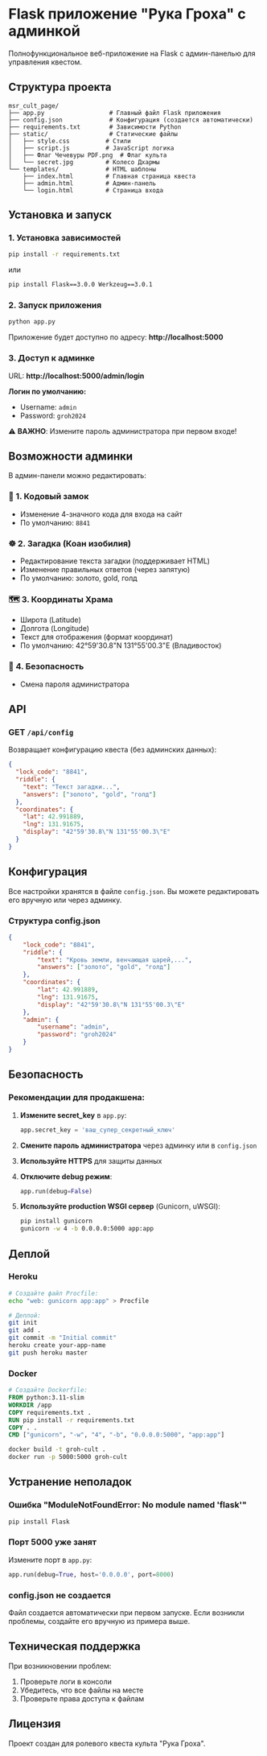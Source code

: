 # Flask приложение "Рука Гроха" с админкой

Полнофункциональное веб-приложение на Flask с админ-панелью для управления квестом.

## Структура проекта

```
msr_cult_page/
├── app.py                  # Главный файл Flask приложения
├── config.json             # Конфигурация (создается автоматически)
├── requirements.txt        # Зависимости Python
├── static/                 # Статические файлы
│   ├── style.css          # Стили
│   ├── script.js          # JavaScript логика
│   ├── Флаг Чечевуры PDF.png  # Флаг культа
│   └── secret.jpg         # Колесо Дхармы
└── templates/             # HTML шаблоны
    ├── index.html         # Главная страница квеста
    ├── admin.html         # Админ-панель
    └── login.html         # Страница входа
```

## Установка и запуск

### 1. Установка зависимостей

```bash
pip install -r requirements.txt
```

или

```bash
pip install Flask==3.0.0 Werkzeug==3.0.1
```

### 2. Запуск приложения

```bash
python app.py
```

Приложение будет доступно по адресу: **http://localhost:5000**

### 3. Доступ к админке

URL: **http://localhost:5000/admin/login**

**Логин по умолчанию:**
- Username: `admin`
- Password: `groh2024`

⚠️ **ВАЖНО**: Измените пароль администратора при первом входе!

## Возможности админки

В админ-панели можно редактировать:

### 🔐 1. Кодовый замок
- Изменение 4-значного кода для входа на сайт
- По умолчанию: `8841`

### ☸ 2. Загадка (Коан изобилия)
- Редактирование текста загадки (поддерживает HTML)
- Изменение правильных ответов (через запятую)
- По умолчанию: золото, gold, голд

### 🗺️ 3. Координаты Храма
- Широта (Latitude)
- Долгота (Longitude)
- Текст для отображения (формат координат)
- По умолчанию: 42°59'30.8"N 131°55'00.3"E (Владивосток)

### 🔑 4. Безопасность
- Смена пароля администратора

## API

### GET `/api/config`
Возвращает конфигурацию квеста (без админских данных):

```json
{
  "lock_code": "8841",
  "riddle": {
    "text": "Текст загадки...",
    "answers": ["золото", "gold", "голд"]
  },
  "coordinates": {
    "lat": 42.991889,
    "lng": 131.91675,
    "display": "42°59'30.8\"N 131°55'00.3\"E"
  }
}
```

## Конфигурация

Все настройки хранятся в файле `config.json`. Вы можете редактировать его вручную или через админку.

### Структура config.json

```json
{
    "lock_code": "8841",
    "riddle": {
        "text": "Кровь земли, венчающая царей,...",
        "answers": ["золото", "gold", "голд"]
    },
    "coordinates": {
        "lat": 42.991889,
        "lng": 131.91675,
        "display": "42°59'30.8\"N 131°55'00.3\"E"
    },
    "admin": {
        "username": "admin",
        "password": "groh2024"
    }
}
```

## Безопасность

### Рекомендации для продакшена:

1. **Измените secret_key** в `app.py`:
   ```python
   app.secret_key = 'ваш_супер_секретный_ключ'
   ```

2. **Смените пароль администратора** через админку или в `config.json`

3. **Используйте HTTPS** для защиты данных

4. **Отключите debug режим**:
   ```python
   app.run(debug=False)
   ```

5. **Используйте production WSGI сервер** (Gunicorn, uWSGI):
   ```bash
   pip install gunicorn
   gunicorn -w 4 -b 0.0.0.0:5000 app:app
   ```

## Деплой

### Heroku

```bash
# Создайте файл Procfile:
echo "web: gunicorn app:app" > Procfile

# Деплой:
git init
git add .
git commit -m "Initial commit"
heroku create your-app-name
git push heroku master
```

### Docker

```dockerfile
# Создайте Dockerfile:
FROM python:3.11-slim
WORKDIR /app
COPY requirements.txt .
RUN pip install -r requirements.txt
COPY . .
CMD ["gunicorn", "-w", "4", "-b", "0.0.0.0:5000", "app:app"]
```

```bash
docker build -t groh-cult .
docker run -p 5000:5000 groh-cult
```

## Устранение неполадок

### Ошибка "ModuleNotFoundError: No module named 'flask'"
```bash
pip install Flask
```

### Порт 5000 уже занят
Измените порт в `app.py`:
```python
app.run(debug=True, host='0.0.0.0', port=8000)
```

### config.json не создается
Файл создается автоматически при первом запуске. Если возникли проблемы, создайте его вручную из примера выше.

## Техническая поддержка

При возникновении проблем:
1. Проверьте логи в консоли
2. Убедитесь, что все файлы на месте
3. Проверьте права доступа к файлам

## Лицензия

Проект создан для ролевого квеста культа "Рука Гроха".

